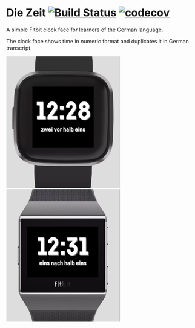 Die Zeit [![Build Status](https://travis-ci.com/Shpota/zeit.svg?branch=master)](https://travis-ci.com/Shpota/zeit) [![codecov](https://codecov.io/gh/Shpota/zeit/branch/master/graph/badge.svg)](https://codecov.io/gh/Shpota/zeit)
========
A simple Fitbit clock face for learners of the
German language.

The clock face shows time in numeric format
and duplicates it in German transcript.

<img src="screenshot/versa_12_38.png" width="300px"/> <img src="screenshot/ionic_12_31.png" width="300px"/> 
 